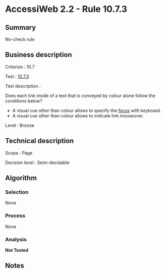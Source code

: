 # AccessiWeb 2.2 - Rule 10.7.3

## Summary

No-check rule

## Business description

Criterion : 10.7

Test : [10.7.3](http://www.accessiweb.org/index.php/accessiweb-22-english-version.html#test-10-7-3)

Test description :

Does each link inside of a text that is conveyed by colour alone follow the conditions below?

 * A visual cue other than colour allows to specify the [focus](http://www.accessiweb.org/index.php/glossary-76.html#mPriseFocus) with keyboard.
 * A visual cue other than colour allows to indicate link mouseover.

Level : Bronze 

## Technical description

Scope : Page

Decision level : Semi-decidable

## Algorithm

### Selection

None

### Process

None

### Analysis

**Not Tested**

## Notes

